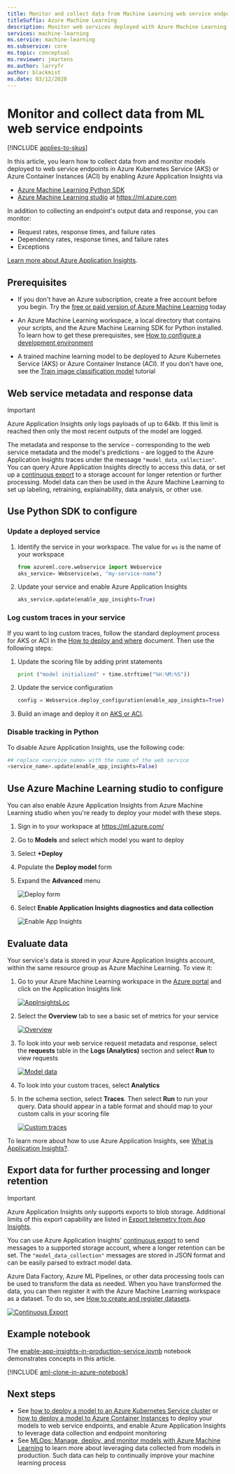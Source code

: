 ```yaml
---
title: Monitor and collect data from Machine Learning web service endpoints
titleSuffix: Azure Machine Learning
description: Monitor web services deployed with Azure Machine Learning using Azure Application Insights
services: machine-learning
ms.service: machine-learning
ms.subservice: core
ms.topic: conceptual
ms.reviewer: jmartens
ms.author: larryfr
author: blackmist
ms.date: 03/12/2020
---
```


# Monitor and collect data from ML web service endpoints
[!INCLUDE [applies-to-skus](../../includes/aml-applies-to-basic-enterprise-sku.md)]

In this article, you learn how to collect data from and monitor models deployed to web service endpoints in Azure Kubernetes Service (AKS) or Azure Container Instances (ACI) by enabling Azure Application Insights via 
* [Azure Machine Learning Python SDK](#python)
* [Azure Machine Learning studio](#studio) at https://ml.azure.com

In addition to collecting an endpoint's output data and response, you can monitor:

* Request rates, response times, and failure rates
* Dependency rates, response times, and failure rates
* Exceptions

[Learn more about Azure Application Insights](../azure-monitor/app/app-insights-overview.md). 


## Prerequisites

* If you don't have an Azure subscription, create a free account before you begin. Try the [free or paid version of Azure Machine Learning](https://aka.ms/AMLFree) today

* An Azure Machine Learning workspace, a local directory that contains your scripts, and the Azure Machine Learning SDK for Python installed. To learn how to get these prerequisites, see [How to configure a development environment](how-to-configure-environment.md)

* A trained machine learning model to be deployed to Azure Kubernetes Service (AKS) or Azure Container Instance (ACI). If you don't have one, see the [Train image classification model](tutorial-train-models-with-aml.md) tutorial

## Web service metadata and response data

>[!Important]
> Azure Application Insights only logs payloads of up to 64kb. If this limit is reached then only the most recent outputs of the model are logged. 

The metadata and response to the service - corresponding to the web service metadata and the model's predictions - are logged to the Azure Application Insights traces under the message `"model_data_collection"`. You can query Azure Application Insights directly to access this data, or set up a [continuous export](https://docs.microsoft.com/azure/azure-monitor/app/export-telemetry) to a storage account for longer retention or further processing. Model data can then be used in the Azure Machine Learning to set up labeling, retraining, explainability, data analysis, or other use. 

<a name="python"></a>

## Use Python SDK to configure 

### Update a deployed service

1. Identify the service in your workspace. The value for `ws` is the name of your workspace

    ```python
    from azureml.core.webservice import Webservice
    aks_service= Webservice(ws, "my-service-name")
    ```
2. Update your service and enable Azure Application Insights

    ```python
    aks_service.update(enable_app_insights=True)
    ```

### Log custom traces in your service

If you want to log custom traces, follow the standard deployment process for AKS or ACI in the [How to deploy and where](how-to-deploy-and-where.md) document. Then use the following steps:

1. Update the scoring file by adding print statements
    
    ```python
    print ("model initialized" + time.strftime("%H:%M:%S"))
    ```

2. Update the service configuration
    
    ```python
    config = Webservice.deploy_configuration(enable_app_insights=True)
    ```

3. Build an image and deploy it on [AKS or ACI](how-to-deploy-and-where.md).

### Disable tracking in Python

To disable Azure Application Insights, use the following code:

```python 
## replace <service_name> with the name of the web service
<service_name>.update(enable_app_insights=False)
```

<a name="studio"></a>

## Use Azure Machine Learning studio to configure

You can also enable Azure Application Insights from Azure Machine Learning studio when you're ready to deploy your model with these steps.

1. Sign in to your workspace at https://ml.azure.com/
1. Go to **Models** and select which model you want to deploy
1. Select  **+Deploy**
1. Populate the **Deploy model** form
1. Expand the **Advanced** menu

    ![Deploy form](./media/how-to-enable-app-insights/deploy-form.png)
1. Select **Enable Application Insights diagnostics and data collection**

    ![Enable App Insights](./media/how-to-enable-app-insights/enable-app-insights.png)
## Evaluate data
Your service's data is stored in your Azure Application Insights account, within the same resource group as Azure Machine Learning.
To view it:

1. Go to your Azure Machine Learning workspace in the [Azure portal](https://ms.portal.azure.com/) and click on the Application Insights link

    [![AppInsightsLoc](./media/how-to-enable-app-insights/AppInsightsLoc.png)](././media/how-to-enable-app-insights/AppInsightsLoc.png#lightbox)

1. Select the **Overview** tab to see a basic set of metrics for your service

   [![Overview](./media/how-to-enable-app-insights/overview.png)](././media/how-to-enable-app-insights/overview.png#lightbox)

1. To look into your web service request metadata and response, select the **requests** table in the **Logs (Analytics)** section and select **Run** to view requests

   [![Model data](./media/how-to-enable-app-insights/model-data-trace.png)](././media/how-to-enable-app-insights/model-data-trace.png#lightbox)


3. To look into your custom traces, select **Analytics**
4. In the schema section, select **Traces**. Then select **Run** to run your query. Data should appear in a table format and should map to your custom calls in your scoring file

   [![Custom traces](./media/how-to-enable-app-insights/logs.png)](././media/how-to-enable-app-insights/logs.png#lightbox)

To learn more about how to use Azure Application Insights, see [What is Application Insights?](../azure-monitor/app/app-insights-overview.md).

## Export data for further processing and longer retention

>[!Important]
> Azure Application Insights only supports exports to blob storage. Additional limits of this export capability are listed in [Export telemetry from App Insights](https://docs.microsoft.com/azure/azure-monitor/app/export-telemetry#continuous-export-advanced-storage-configuration).

You can use Azure Application Insights' [continuous export](https://docs.microsoft.com/azure/azure-monitor/app/export-telemetry) to send messages to a supported storage account, where a longer retention can be set. The `"model_data_collection"` messages are stored in JSON format and can be easily parsed to extract model data. 

Azure Data Factory, Azure ML Pipelines, or other data processing tools can be used to transform the data as needed. When you have transformed the data, you can then register it with the Azure Machine Learning workspace as a dataset. To do so, see [How to create and register datasets](how-to-create-register-datasets.md).

   [![Continuous Export](./media/how-to-enable-app-insights/continuous-export-setup.png)](././media/how-to-enable-app-insights/continuous-export-setup.png)


## Example notebook

The [enable-app-insights-in-production-service.ipynb](https://github.com/Azure/MachineLearningNotebooks/blob/master/how-to-use-azureml/deployment/enable-app-insights-in-production-service/enable-app-insights-in-production-service.ipynb) notebook demonstrates concepts in this article. 
 
[!INCLUDE [aml-clone-in-azure-notebook](../../includes/aml-clone-for-examples.md)]

## Next steps

* See [how to deploy a model to an Azure Kubernetes Service cluster](https://docs.microsoft.com/azure/machine-learning/how-to-deploy-azure-kubernetes-service) or [how to deploy a model to Azure Container Instances](https://docs.microsoft.com/azure/machine-learning/how-to-deploy-azure-container-instance) to deploy your models to web service endpoints, and enable Azure Application Insights to leverage data collection and endpoint monitoring
* See [MLOps: Manage, deploy, and monitor models with Azure Machine Learning](https://docs.microsoft.com/azure/machine-learning/concept-model-management-and-deployment) to learn more about leveraging data collected from models in production. Such data can help to continually improve your machine learning process
